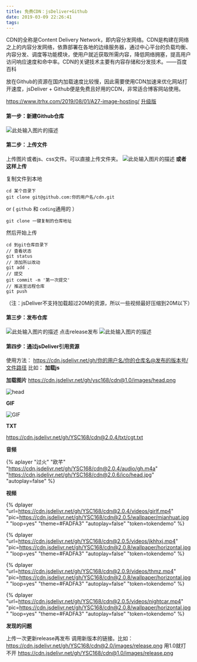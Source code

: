 ```yaml
---
title: 免费CDN：jsDeliver+Github
date: 2019-03-09 22:26:41
tags:
---
```

CDN的全称是Content Delivery Network，即内容分发网络。CDN是构建在网络之上的内容分发网络，依靠部署在各地的边缘服务器，通过中心平台的负载均衡、内容分发、调度等功能模块，使用户就近获取所需内容，降低网络拥塞，提高用户访问响应速度和命中率。CDN的关键技术主要有内容存储和分发技术。——百度百科

放在Github的资源在国内加载速度比较慢，因此需要使用CDN加速来优化网站打开速度，jsDeliver + Github便是免费且好用的CDN，非常适合博客网站使用。

https://www.itrhx.com/2019/08/01/A27-image-hosting/
[升级版][10]
<!--more-->
####  第一步：新建Github仓库
![此处输入图片的描述][1]
####  第二步：上传文件
上传图片或者js、css文件。可以直接上传文件夹。
![此处输入图片的描述][2]
**或者这样上传**

复制文件到本地
```
cd 某个目录下
git clone git@github.com:你的用户名/cdn.git

```
or ( `github` 和 `coding`通用的 ）
```
git clone 一键复制的仓库地址

```
然后开始上传

```
cd 到git仓库目录下
// 查看状态
git status
// 添加所以改动
git add .
// 提交
git commit -m '第一次提交'
// 推送至远程仓库
git push
```
（注：jsDeliver不支持加载超过20M的资源，所以一些视频最好压缩到20M以下）

#### 第三步：发布仓库
![此处输入图片的描述][3]
点击release发布
![此处输入图片的描述][4]
#### 第四步：通过jsDeliver引用资源
使用方法：
https://cdn.jsdelivr.net/gh/你的用户名/你的仓库名@发布的版本号/文件路径
比如：
**加载js**

**加载图片**
https://cdn.jsdelivr.net/gh/ysc168/cdn@1.0/images/head.png

![head][5]



**GIF**

![GIF][6]


**TXT**

https://cdn.jsdelivr.net/gh/YSC168/cdn@2.0.4/txt/cgt.txt

**音频**


{% aplayer "过火" "欧芊" "https://cdn.jsdelivr.net/gh/YSC168/cdn@2.0.4/audio/gh.m4a"  "https://cdn.jsdelivr.net/gh/YSC168/cdn@2.0.6/ico/head.jpg" "autoplay=false" %}

**视频**

{% dplayer "url=https://cdn.jsdelivr.net/gh/YSC168/cdn@2.0.4/videos/girlf.mp4"  "pic=https://cdn.jsdelivr.net/gh/YSC168/cdn@2.0.5/wallpaper/mianhuat.jpg" "loop=yes" "theme=#FADFA3" "autoplay=false" "token=tokendemo" %}

{% dplayer "url=https://cdn.jsdelivr.net/gh/YSC168/cdn@2.0.5/videos/jkhhxj.mp4"  "pic=https://cdn.jsdelivr.net/gh/YSC168/cdn@2.0.8/wallpaper/horizontal.jpg" "loop=yes" "theme=#FADFA3" "autoplay=false" "token=tokendemo" %}

{% dplayer "url=https://cdn.jsdelivr.net/gh/YSC168/cdn@2.0.9/videos/thmz.mp4"  "pic=https://cdn.jsdelivr.net/gh/YSC168/cdn@2.0.8/wallpaper/horizontal.jpg" "loop=yes" "theme=#FADFA3" "autoplay=false" "token=tokendemo" %}

{% dplayer "url=https://cdn.jsdelivr.net/gh/YSC168/cdn@2.0.5/videos/nightcar.mp4"  "pic=https://cdn.jsdelivr.net/gh/YSC168/cdn@2.0.8/wallpaper/horizontal.jpg" "loop=yes" "theme=#FADFA3" "autoplay=false" "token=tokendemo" %}



**发现的问题**

上传一次更新release再发布
调用新版本的链接。比如：
https://cdn.jsdelivr.net/gh/YSC168/cdn@2.0/images/release.png
用1.0就打不开
https://cdn.jsdelivr.net/gh/YSC168/cdn@1.0/images/release.png


  [1]: https://cdn.jsdelivr.net/gh/YSC168/cdn@1.0/images/newproject.png
  [2]: https://cdn.jsdelivr.net/gh/YSC168/cdn@1.0/images/upload.png
  [3]: https://cdn.jsdelivr.net/gh/YSC168/cdn@2.0/images/release.png
  [4]: https://cdn.jsdelivr.net/gh/YSC168/cdn@2.0/images/release1.png
  [5]: https://cdn.jsdelivr.net/gh/ysc168/cdn@1.0/images/head.png
  [6]: https://cdn.jsdelivr.net/gh/YSC168/cdn@2.0.4/pic/cute.gif
  [7]: https://cdn.jsdelivr.net/gh/YSC168/cdn@2.0.4/txt/cgt.txt
  [8]: https://cdn.jsdelivr.net/gh/YSC168/cdn@2.0.4/audio/gh.m4a
  [9]: https://cdn.jsdelivr.net/gh/YSC168/cdn@2.0.4/videos/girlf.mp4
  [10]: https://www.itrhx.com/2019/08/01/A27-image-hosting/